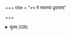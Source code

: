 +++
title = "०५ ये स्थास्यां ध्रुवायाम्"

+++
<details><summary>मूलम् (GR)</summary>

ये स्थास्यां ध्रुवायां दिशि विलिम्पा नाम देवास्  
तेषं वो ऽन्नम् इषवः ।  
ते नो मृडत ते नो ऽधि ब्रूत  
तेभ्यो नमस् तेभ्यः स्वाहा ॥
</details>